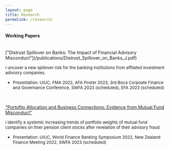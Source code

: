 ```yaml
---
layout: page
title: Research
permalink: /research/
---
```


#### **Working Papers** <br>
<br>
 ["Distrust Spillover on Banks: The Impact of Financial Advisory Misconduct"](/publications/Distrust_Spillover_on_Banks_J.pdf)

   <font size="2">I uncover a new spillover risk for the banking institutions from affilated investment adivosry companies.</font>
   * <font size="2"> Presentation: UIUC, FMA 2022, AFA Poster 2023, 3rd Boca Corpoate Finance and Governance Conference, SWFA 2023 (scheduled), EFA 2023 (scheduled)</font>

<br>

 ["Portoflio Allocation and Business Connections: Evidence from Mutual Fund Misconduct"]()

   <font size="2">I identify a systemic increasing trends of portfolio weights of mutual fund companies on thier pension client stocks after revelation of their advisory fraud</font>
   * <font size="2"> Presentation: UIUC, World Finance Banking Symposium 2022, New Zealand Finance Meeting 2022, SWFA 2023 (scheduled)</font>

